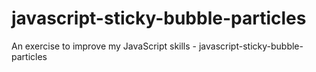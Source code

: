 # javascript-sticky-bubble-particles
An exercise to improve my JavaScript skills - javascript-sticky-bubble-particles
